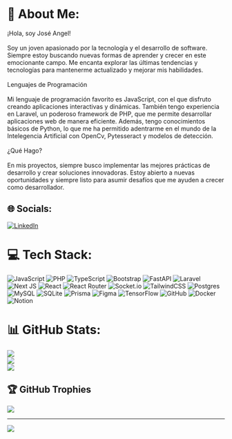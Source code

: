 # 💫 About Me:
¡Hola, soy José Angel!<br><br>Soy un joven apasionado por la tecnología y el desarrollo de software. Siempre estoy buscando nuevas formas de aprender y crecer en este emocionante campo. Me encanta explorar las últimas tendencias y tecnologías para mantenerme actualizado y mejorar mis habilidades.<br><br>Lenguajes de Programación<br><br>Mi lenguaje de programación favorito es JavaScript, con el que disfruto creando aplicaciones interactivas y dinámicas. También tengo experiencia en Laravel, un poderoso framework de PHP, que me permite desarrollar aplicaciones web de manera eficiente. Además, tengo conocimientos básicos de Python, lo que me ha permitido adentrarme en el mundo de la Intelegencia Artificial con OpenCv, Pytesseract y modelos de detección.<br><br>¿Qué Hago?<br><br>En mis proyectos, siempre busco implementar las mejores prácticas de desarrollo y crear soluciones innovadoras.  Estoy abierto a nuevas oportunidades y siempre listo para asumir desafíos que me ayuden a crecer como desarrollador.<br>


## 🌐 Socials:
[![LinkedIn](https://img.shields.io/badge/LinkedIn-%230077B5.svg?logo=linkedin&logoColor=white)](https://linkedin.com/in/jose-garces-07617227b) 

# 💻 Tech Stack:
![JavaScript](https://img.shields.io/badge/javascript-%23323330.svg?style=for-the-badge&logo=javascript&logoColor=%23F7DF1E) ![PHP](https://img.shields.io/badge/php-%23777BB4.svg?style=for-the-badge&logo=php&logoColor=white) ![TypeScript](https://img.shields.io/badge/typescript-%23007ACC.svg?style=for-the-badge&logo=typescript&logoColor=white) ![Bootstrap](https://img.shields.io/badge/bootstrap-%238511FA.svg?style=for-the-badge&logo=bootstrap&logoColor=white) ![FastAPI](https://img.shields.io/badge/FastAPI-005571?style=for-the-badge&logo=fastapi) ![Laravel](https://img.shields.io/badge/laravel-%23FF2D20.svg?style=for-the-badge&logo=laravel&logoColor=white) ![Next JS](https://img.shields.io/badge/Next-black?style=for-the-badge&logo=next.js&logoColor=white) ![React](https://img.shields.io/badge/react-%2320232a.svg?style=for-the-badge&logo=react&logoColor=%2361DAFB) ![React Router](https://img.shields.io/badge/React_Router-CA4245?style=for-the-badge&logo=react-router&logoColor=white) ![Socket.io](https://img.shields.io/badge/Socket.io-black?style=for-the-badge&logo=socket.io&badgeColor=010101) ![TailwindCSS](https://img.shields.io/badge/tailwindcss-%2338B2AC.svg?style=for-the-badge&logo=tailwind-css&logoColor=white) ![Postgres](https://img.shields.io/badge/postgres-%23316192.svg?style=for-the-badge&logo=postgresql&logoColor=white) ![MySQL](https://img.shields.io/badge/mysql-4479A1.svg?style=for-the-badge&logo=mysql&logoColor=white) ![SQLite](https://img.shields.io/badge/sqlite-%2307405e.svg?style=for-the-badge&logo=sqlite&logoColor=white) ![Prisma](https://img.shields.io/badge/Prisma-3982CE?style=for-the-badge&logo=Prisma&logoColor=white) ![Figma](https://img.shields.io/badge/figma-%23F24E1E.svg?style=for-the-badge&logo=figma&logoColor=white) ![TensorFlow](https://img.shields.io/badge/TensorFlow-%23FF6F00.svg?style=for-the-badge&logo=TensorFlow&logoColor=white) ![GitHub](https://img.shields.io/badge/github-%23121011.svg?style=for-the-badge&logo=github&logoColor=white) ![Docker](https://img.shields.io/badge/docker-%230db7ed.svg?style=for-the-badge&logo=docker&logoColor=white) ![Notion](https://img.shields.io/badge/Notion-%23000000.svg?style=for-the-badge&logo=notion&logoColor=white)
# 📊 GitHub Stats:
![](https://github-readme-stats.vercel.app/api?username=Chech3&theme=tokyonight&hide_border=false&include_all_commits=false&count_private=false)<br/>
![](https://github-readme-streak-stats.herokuapp.com/?user=Chech3&theme=tokyonight&hide_border=false)<br/>
![](https://github-readme-stats.vercel.app/api/top-langs/?username=Chech3&theme=tokyonight&hide_border=false&include_all_commits=false&count_private=false&layout=compact)

## 🏆 GitHub Trophies
![](https://github-profile-trophy.vercel.app/?username=Chech3&theme=tokyonight&no-frame=true&no-bg=true&margin-w=4)

---
[![](https://visitcount.itsvg.in/api?id=Chech3&icon=0&color=0)](https://visitcount.itsvg.in)

<!-- Proudly created with GPRM ( https://gprm.itsvg.in ) -->
